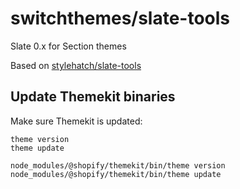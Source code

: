 # switchthemes/slate-tools
Slate 0.x for Section themes

Based on [stylehatch/slate-tools](https://github.com/stylehatch/slate-tools)

## Update Themekit binaries

Make sure Themekit is updated:

`theme version`   
`theme update`

`node_modules/@shopify/themekit/bin/theme version`   
`node_modules/@shopify/themekit/bin/theme update`
